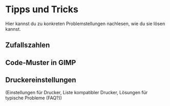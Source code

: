 Tipps und Tricks
================

Hier kannst du zu konkreten Problemstellungen  nachlesen, wie du sie lösen kannst.

Zufallszahlen
-------------

Code-Muster in GIMP
-------------------

Druckereinstellungen
--------------------
(Einstellungen für Drucker, Liste kompatibler Drucker, Lösungen für typische Probleme (FAQ?))
